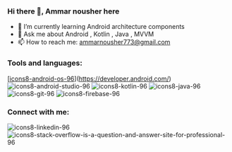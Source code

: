 ### Hi there 👋, Ammar nousher here

<!--
**ammar-nousher-ali/ammar-nousher-ali** is a ✨ _special_ ✨ repository because its `README.md` (this file) appears on your GitHub profile.
-->

<!--
Here are some ideas to get you started:

- 🔭 I’m currently working on Android Kotlin
-->
- 🌱 I’m currently learning Android architecture components
- 💬 Ask me about Android , Kotlin , Java , MVVM
- 📫 How to reach me: ammarnousher773@gmail.com

### Tools and languages:

[[icons8-android-os-96](https://user-images.githubusercontent.com/50176159/203555368-1d39522c-be3b-40d7-9eb9-d532a21da158.png)](https://developer.android.com/)
![icons8-android-studio-96](https://user-images.githubusercontent.com/50176159/203556428-b8d93403-268e-49dc-b22e-2109922bd27a.png)
![icons8-kotlin-96](https://user-images.githubusercontent.com/50176159/203556497-5f423fde-fdf5-4f05-b880-7eb961baaf6b.png)
![icons8-java-96](https://user-images.githubusercontent.com/50176159/203556561-1f3306a9-d1ee-47ab-a5a1-ba0d0a6c5f6b.png)
![icons8-git-96](https://user-images.githubusercontent.com/50176159/203556619-126c3c16-1678-4b17-bc5a-c7b3804ed788.png)
![icons8-firebase-96](https://user-images.githubusercontent.com/50176159/203556739-83b881fb-c01d-48d2-abdd-aa7df68fbcc0.png)


### Connect with me:

![icons8-linkedin-96](https://user-images.githubusercontent.com/50176159/203557595-e4d89fec-b842-411e-8ece-14a42b2589df.svg)
![icons8-stack-overflow-is-a-question-and-answer-site-for-professional-96](https://user-images.githubusercontent.com/50176159/203558293-ec79a165-409a-45cd-86ef-d3c623854969.png)



<!--
- 😄 Pronouns: ...
- ⚡ Fun fact: ...

- 👯 I’m looking to collaborate on open source projects

- 🤔 I’m looking for help with ...
-->
